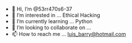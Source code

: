 - 👋 Hi, I’m @53rr470s6-37
- 👀 I’m interested in ... Ethical Hacking
- 🌱 I’m currently learning ... Python
- 💞️ I’m looking to collaborate on ...
- 📫 How to reach me ... luis_barry@hotmail.com

<!---
53rr470s6-37/53rr470s6-37 is a ✨ special ✨ repository because its `README.md` (this file) appears on your GitHub profile.
You can click the Preview link to take a look at your changes.
---> 
